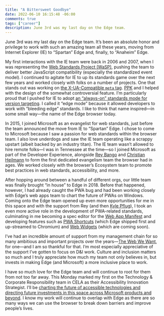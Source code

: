 ```yaml
---
title: "A Bittersweet Goodbye"
date: 2022-06-10 16:15:48 -06:00
comments: true
tags: ["career"]
description: June 3rd was my last day on the Edge team.
---
```


June 3rd was my last day on the Edge team. It’s been an absolute honor and privilege to work with such an amazing team all these years, moving from Internet Explorer (IE) to “Spartan” Edge and, finally, to “Anaheim” Edge.

<!-- more -->

My first interactions with the IE team were back in 2006 and 2007, when I was representing the [Web Standards Project (WaSP)](https://webstandards.org/), pushing the team to deliver better JavaScript compatibility (especially the standardized event model). I continued to agitate for IE to up its standards game over the next few years and worked closely with folks on a number of projects. One that stands out was working on [the X-UA-Compatible `meta` tag](https://docs.microsoft.com/en-us/openspecs/ie_standards/ms-iedoco/380e2488-f5eb-4457-a07a-0cb1b6e4b4b5). [PPK](https://quirksmode.org) and I helped with the design of the somewhat controversial feature. I’m particularly proud that I pushed for IE to adopt [an “always-on” standards mode for version targeting](https://alistapart.com/article/beyonddoctype/#section8). I called it “edge mode” because it allowed developers to work with “bleeding edge” standards. I like to think that name inspired—in some small way—the name of the Edge browser today.

In 2015, I joined Microsoft as an evangelist for web standards, just before the team announced the move from IE to “Spartan” Edge. I chose to come to Microsoft because I saw a passion for web standards within the browser team. I also love underdogs and saw the IE team operating like a scrappy upstart (albeit backed by an industry titan). The IE team wasn’t allowed to hire remote folks—I was in Tennessee at the time—so I joined Microsoft as part of the Developer Experience, alongside [Rey Bango](https://twitter.com/ReyBango) and [Christian Heilmann](https://twitter.com/codepo8/) to form the first dedicated evangelism team the browser had in ages. We worked closely with the browser’s Ecosystem team to promote best practices in web standards, accessibility, and more.

After hopping around between a handful of different orgs, our little team was finally brought “in house” to Edge in 2018. Before that happened, however, I had already caught the PWA bug and had been working closely with Edge’s web apps team to chart the future of PWAs on Windows. Coming onto the Edge team opened up even more opportunities for me in this space and with the support from Rey (and then [Kyle Pflug](https://twitter.com/kylealden)), I took an even more active role in the development of PWA-related standards, culminating in me becoming a spec editor for the [Web App Manifest](https://www.w3.org/TR/appmanifest/) and developing features such as [PWA Shortcuts](https://web.dev/app-shortcuts/) (which Edge shipped first and up-streamed to Chromium) and [Web Widgets](https://github.com/aarongustafson/pwa-widgets) (which are coming soon).

I’ve had an incredible amount of support from my management chain for so many ambitious and important projects over the years—[The Web We Want](https://webwewant.fyi), for one—and I am so thankful for that. I‘m most especially appreciative of the support I’ve gotten to focus on D&I work. Culture and inclusion matters so much and I truly appreciate how much my team not only believes in, but invests in making Edge (and Microsoft) a more inclusive place to work.

I have so much love for the Edge team and will continue to root for them from not too far away. This Monday marked my first on the Technology & Corporate Responsibility team in CELA as their Accessibility Innovation Strategist. I’ll be [charting the future of accessible technologies and directing future investments in this space across Microsoft products and beyond](https://www.microsoft.com/en-us/ai/ai-for-accessibility). I know my work will continue to overlap with Edge as there are so many ways we can use the browser to break down barriers and improve people’s lives.
